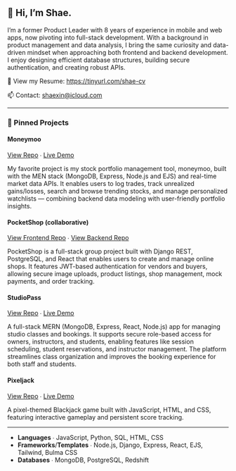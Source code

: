 ## 👋 Hi, I’m Shae.
I’m a former Product Leader with 8 years of experience in mobile and web apps, now pivoting into full-stack development. With a background in product management and data analysis, I bring the same curiosity and data-driven mindset when approaching both frontend and backend development. I enjoy designing efficient database structures, building secure authentication, and creating robust APIs.

📄 View my Resume: https://tinyurl.com/shae-cv

📫 Contact: shaexin@icloud.com

---

### 📌 Pinned Projects
#### Moneymoo

[View Repo](https://github.com/shaepy/moneymoo) ∙ [Live Demo](https://moneymoo-dac0bfd4070e.herokuapp.com/) 

My favorite project is my stock portfolio management tool, moneymoo, built with the MEN stack (MongoDB, Express, Node.js and EJS) and real-time market data APIs. It enables users to log trades, track unrealized gains/losses, search and browse trending stocks, and manage personalized watchlists — combining backend data modeling with user-friendly portfolio insights.

#### PocketShop (collaborative)

[View Frontend Repo](https://github.com/shaepy/pocketshop-frontend) ∙ [View Backend Repo](https://github.com/shaepy/pocketshop-backend)

PocketShop is a full-stack group project built with Django REST, PostgreSQL, and React that enables users to create and manage online shops. It features JWT-based authentication for vendors and buyers, allowing secure image uploads, product listings, shop management, mock payments, and order tracking.

#### StudioPass

[View Repo](https://github.com/shaepy/studiopass)  ∙ [Live Demo](https://studiopass.netlify.app)

A full-stack MERN (MongoDB, Express, React, Node.js) app for managing studio classes and bookings. It supports secure role-based access for owners, instructors, and students, enabling features like session scheduling, student reservations, and instructor management. The platform streamlines class organization and improves the booking experience for both staff and students.

#### Pixeljack

[View Repo](https://github.com/shaepy/pixeljack)  ∙ [Live Demo](https://shaepy.github.io/pixeljack/)

A pixel-themed Blackjack game built with JavaScript, HTML, and CSS, featuring interactive gameplay and persistent score tracking.

---

- **Languages** ∙ JavaScript, Python, SQL, HTML, CSS
- **Frameworks**/**Templates** ∙ Node.js, Django, Express, React, EJS, Tailwind, Bulma CSS
- **Databases** ∙ MongoDB, PostgreSQL, Redshift

<!--
**shaepy/shaepy** is a ✨ _special_ ✨ repository because its `README.md` (this file) appears on your GitHub profile.

Here are some ideas to get you started:

- 🔭 I’m currently working on ...
- 🌱 I’m currently learning ...
- 👯 I’m looking to collaborate on ...
- 🤔 I’m looking for help with ...
- 💬 Ask me about ...
- 📫 How to reach me: ...
- 😄 Pronouns: ...
- ⚡ Fun fact: ...
-->
